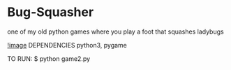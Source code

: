 # Bug-Squasher
one of my old python games where you play a foot that squashes ladybugs

[!image](https://github.com/jackhamby/Bug-Squasher/blob/master/screenshots/Screen%20Shot%202019-02-06%20at%203.53.17%20PM.png?raw=true)
DEPENDENCIES 
  python3, pygame
  
 TO RUN:
   $ python game2.py
  
